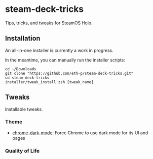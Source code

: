 # steam-deck-tricks
Tips, tricks, and tweaks for SteamOS Holo.

## Installation
An all-in-one installer is currently a work in progress.

In the meantime, you can manually run the installer scripts:

```shell
cd ~/Downloads
git clone "https://github.com/eth-p/steam-deck-tricks.git"
cd steam-deck-tricks
installer/tweak_install.zsh [tweak_name]
```

## Tweaks
Installable tweaks.

### Theme

* [chrome-dark-mode](tweaks/chrome-dark-mode/): Force Chrome to use dark mode for its UI and pages

### Quality of Life


